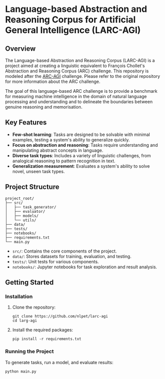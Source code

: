 # Language-based Abstraction and Reasoning Corpus for Artificial General Intelligence (LARC-AGI)

## Overview

The Language-based Abstraction and Reasoning Corpus (LARC-AGI) is a project aimed at creating a linguistic equivalent to François Chollet's Abstraction and Reasoning Corpus (ARC) challenge. This repository is modeled after the [ARC-AGI](https://github.com/fchollet/ARC-AGI) challenge. Please refer to the original repository for more information about the ARC challenge.

The goal of this language-based ARC challenge is to provide a benchmark for measuring machine intelligence in the domain of natural language processing and understanding and to delineate the boundaries between genuine reasoning and memorisation.

## Key Features

- **Few-shot learning**: Tasks are designed to be solvable with minimal examples, testing a system's ability to generalize quickly.
- **Focus on abstraction and reasoning**: Tasks require understanding and manipulating abstract concepts in language.
- **Diverse task types**: Includes a variety of linguistic challenges, from analogical reasoning to pattern recognition in text.
- **Generalization measurement**: Evaluates a system's ability to solve novel, unseen task types.

## Project Structure

```
project_root/
├── src/
│   ├── task_generator/
│   ├── evaluator/
│   ├── models/
│   └── utils/
├── data/
├── tests/
├── notebooks/
├── requirements.txt
└── main.py
```

- `src/`: Contains the core components of the project.
- `data/`: Stores datasets for training, evaluation, and testing.
- `tests/`: Unit tests for various components.
- `notebooks/`: Jupyter notebooks for task exploration and result analysis.

## Getting Started

### Installation

1. Clone the repository:
   ```
   git clone https://github.com/nlpet/larc-agi
   cd larg-agi
   ```

2. Install the required packages:
   ```
   pip install -r requirements.txt
   ```

### Running the Project

To generate tasks, run a model, and evaluate results:

```
python main.py
```